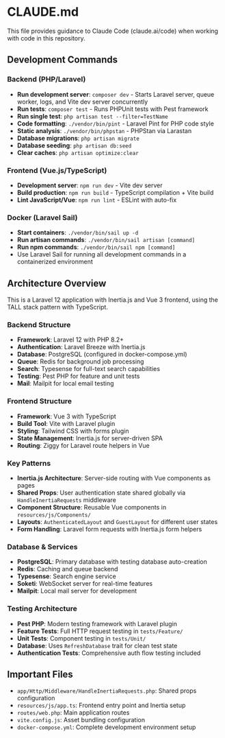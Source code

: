 # CLAUDE.md

This file provides guidance to Claude Code (claude.ai/code) when working with code in this repository.

## Development Commands

### Backend (PHP/Laravel)
- **Run development server**: `composer dev` - Starts Laravel server, queue worker, logs, and Vite dev server concurrently
- **Run tests**: `composer test` - Runs PHPUnit tests with Pest framework
- **Run single test**: `php artisan test --filter=TestName`
- **Code formatting**: `./vendor/bin/pint` - Laravel Pint for PHP code style
- **Static analysis**: `./vendor/bin/phpstan` - PHPStan via Larastan
- **Database migrations**: `php artisan migrate`
- **Database seeding**: `php artisan db:seed`
- **Clear caches**: `php artisan optimize:clear`

### Frontend (Vue.js/TypeScript)
- **Development server**: `npm run dev` - Vite dev server
- **Build production**: `npm run build` - TypeScript compilation + Vite build
- **Lint JavaScript/Vue**: `npm run lint` - ESLint with auto-fix

### Docker (Laravel Sail)
- **Start containers**: `./vendor/bin/sail up -d`
- **Run artisan commands**: `./vendor/bin/sail artisan [command]`
- **Run npm commands**: `./vendor/bin/sail npm [command]`
- Use Laravel Sail for running all development commands in a containerized environment

## Architecture Overview

This is a Laravel 12 application with Inertia.js and Vue 3 frontend, using the TALL stack pattern with TypeScript.

### Backend Structure
- **Framework**: Laravel 12 with PHP 8.2+
- **Authentication**: Laravel Breeze with Inertia.js
- **Database**: PostgreSQL (configured in docker-compose.yml)
- **Queue**: Redis for background job processing
- **Search**: Typesense for full-text search capabilities
- **Testing**: Pest PHP for feature and unit tests
- **Mail**: Mailpit for local email testing

### Frontend Structure
- **Framework**: Vue 3 with TypeScript
- **Build Tool**: Vite with Laravel plugin
- **Styling**: Tailwind CSS with forms plugin
- **State Management**: Inertia.js for server-driven SPA
- **Routing**: Ziggy for Laravel route helpers in Vue

### Key Patterns
- **Inertia.js Architecture**: Server-side routing with Vue components as pages
- **Shared Props**: User authentication state shared globally via `HandleInertiaRequests` middleware
- **Component Structure**: Reusable Vue components in `resources/js/Components/`
- **Layouts**: `AuthenticatedLayout` and `GuestLayout` for different user states
- **Form Handling**: Laravel form requests with Inertia.js form helpers

### Database & Services
- **PostgreSQL**: Primary database with testing database auto-creation
- **Redis**: Caching and queue backend
- **Typesense**: Search engine service
- **Soketi**: WebSocket server for real-time features
- **Mailpit**: Local mail server for development

### Testing Architecture
- **Pest PHP**: Modern testing framework with Laravel plugin
- **Feature Tests**: Full HTTP request testing in `tests/Feature/`
- **Unit Tests**: Component testing in `tests/Unit/`
- **Database**: Uses `RefreshDatabase` trait for clean test state
- **Authentication Tests**: Comprehensive auth flow testing included

## Important Files
- `app/Http/Middleware/HandleInertiaRequests.php`: Shared props configuration
- `resources/js/app.ts`: Frontend entry point and Inertia setup
- `routes/web.php`: Main application routes
- `vite.config.js`: Asset bundling configuration
- `docker-compose.yml`: Complete development environment setup